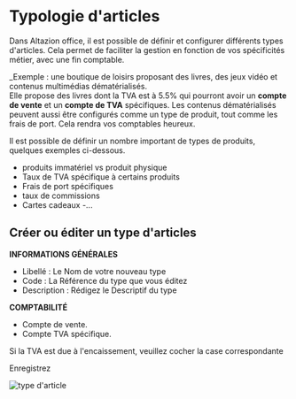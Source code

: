 # Typologie d'articles

Dans Altazion office, il est possible de définir et configurer différents types d'articles. Cela permet de faciliter la gestion en fonction de vos spécificités métier, avec une fin comptable.

_Exemple : une boutique de loisirs proposant des livres, des jeux vidéo et contenus multimédias dématérialisés.  
Elle propose des livres dont la TVA est à 5.5% qui pourront avoir un **compte de vente** et un **compte de TVA** spécifiques. 
Les contenus dématérialisés peuvent aussi être configurés comme un type de produit, tout comme les frais de port. 
Cela rendra vos comptables heureux.

Il est possible de définir un nombre important de types de produits, quelques exemples ci-dessous.
- produits immatériel vs produit physique
- Taux de TVA spécifique à certains produits 
- Frais de port spécifiques
- taux de commissions
- Cartes cadeaux
-...

## Créer ou éditer un type d'articles
**INFORMATIONS GÉNÉRALES**
- Libellé : Le Nom de votre nouveau type
- Code : La Référence du type que vous éditez
- Description : Rédigez le Descriptif du type

**COMPTABILITÉ**
- Compte de vente.
- Compte TVA spécifique. 

Si la TVA est due à l'encaissement, veuillez cocher la case correspondante


Enregistrez

![type d'article](https://aide.altazion.com/fr-fr/ressources/type-article.jpg)